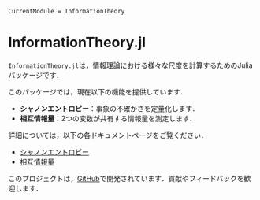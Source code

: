 ```@meta
CurrentModule = InformationTheory
```

# InformationTheory.jl

`InformationTheory.jl`は，情報理論における様々な尺度を計算するためのJuliaパッケージです．

このパッケージでは，現在以下の機能を提供しています．

-   **シャノンエントロピー**：事象の不確かさを定量化します．
-   **相互情報量**：2つの変数が共有する情報量を測定します．

詳細については，以下の各ドキュメントページをご覧ください．

-   [シャノンエントロピー](API/ShannonEntropy.md)
-   [相互情報量](API/MutualInformation.md)

このプロジェクトは，[GitHub](https://github.com/tkrhsmt/InformationTheory.jl)で開発されています．貢献やフィードバックを歓迎します．
